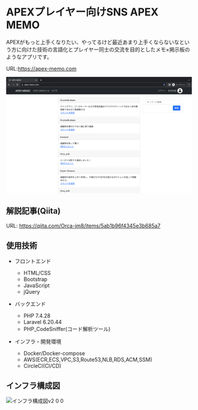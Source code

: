# APEXプレイヤー向けSNS APEX MEMO

APEXがもっと上手くなりたい、やってるけど最近あまり上手くならないなという方に向けた技術の言語化とプレイヤー同士の交流を目的としたメモ×掲示板のようなアプリです。

URL:https://apex-memo.com

![トップページ](./top-page.png)

## 解説記事(Qiita)
URL: https://qiita.com/Orca-jm8/items/5ab1b96f4345e3b685a7

## 使用技術
* フロントエンド
    * HTML/CSS
    * Bootstrap
    * JavaScript
    * jQuery

* バックエンド
    * PHP 7.4.28
    * Laravel 6.20.44
    * PHP_CodeSniffer(コード解析ツール)

* インフラ・開発環境
    * Docker/Docker-compose
    * AWS(ECR,ECS,VPC,S3,Route53,NLB,RDS,ACM,SSM)
    * CircleCI(CI/CD)

## インフラ構成図
![インフラ構成図v2 0 0](https://user-images.githubusercontent.com/97783839/164891322-aea0be61-3abb-4328-815a-bbd093ba916e.jpg)
